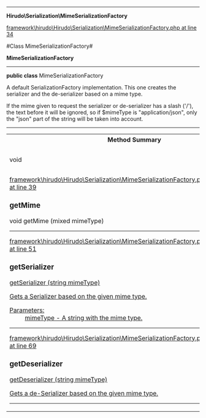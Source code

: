 

- - -

**Hirudo\Serialization\MimeSerializationFactory**


<a href="https://github.com/JeyDotC/Hirudo/blob/master/framework/hirudo/Hirudo/Serialization/MimeSerializationFactory.php#L34" target='_blank'>framework\hirudo\Hirudo\Serialization\MimeSerializationFactory.php at line 34</a>

#Class MimeSerializationFactory#

**MimeSerializationFactory**




- - -

<p><strong>public  class</strong> <span>MimeSerializationFactory</span></p>

<div class="comment" id="overview_description"><p>A default SerializationFactory implementation. This one creates
the serializer and the de-serializer based on a mime type.</p><p>If the mime given to request the serializer or de-serializer has a slash ('/'),
the text before it will be ignored, so if $mimeType is "application/json", only the
"json" part of the string will be taken into account.</p></div>



- - -

<table id="summary_method">
<tr><th colspan="2">Method Summary</th></tr>
<tr>
<td><span class='k'></span> <span class='nx'>void</span></td>
<td class="description"><p class="name"><a href="#getmime">getMime</a>(mixed mimeType)</p></td>
</tr>
<tr>
<td><span class='k'></span> <span class='nx'><a href='https://github.com/JeyDotC/Hirudo-docs/blob/master/hirudo/serialization/EntitySerializerBase>EntitySerializerBase</a></span></td>
<td class="description"><p class="name"><a href="#getserializer">getSerializer</a>(string mimeType)</p><p class="description">Gets a Serializer based on the given mime type.</p></td>
</tr>
<tr>
<td><span class='k'></span> <span class='nx'><a href='https://github.com/JeyDotC/Hirudo-docs/blob/master/hirudo/serialization/EntityDeserializerBase>EntityDeserializerBase</a></span></td>
<td class="description"><p class="name"><a href="#getdeserializer">getDeserializer</a>(string mimeType)</p><p class="description">Gets a de-Serializer based on the given mime type.</p></td>
</tr>
</table>

<h2 id="detail_method">Method Detail</h2>

<a href="https://github.com/JeyDotC/Hirudo/blob/master/framework/hirudo/Hirudo/Serialization/MimeSerializationFactory.php#L39" target='_blank'>framework\hirudo\Hirudo\Serialization\MimeSerializationFactory.php at line 39</a>

<h3 id="getMime()">getMime</h3>
<span class='k'></span> <span class='nx'>void</span> <span class='nf'>getMime</span> (mixed mimeType)

<div class="details">

</div>

- - -


<a href="https://github.com/JeyDotC/Hirudo/blob/master/framework/hirudo/Hirudo/Serialization/MimeSerializationFactory.php#L51" target='_blank'>framework\hirudo\Hirudo\Serialization\MimeSerializationFactory.php at line 51</a>

<h3 id="getSerializer()">getSerializer</h3>
<span class='k'></span> <span class='nx'><a href='https://github.com/JeyDotC/Hirudo-docs/blob/master/hirudo/serialization/EntitySerializerBase>EntitySerializerBase</a></span> <span class='nf'>getSerializer</span> (string mimeType)

<div class="details">
<p>Gets a Serializer based on the given mime type.</p><dl>
<dt>Parameters:</dt>
<dd>mimeType - A string with the mime type.</dd>
</dl>

</div>

- - -


<a href="https://github.com/JeyDotC/Hirudo/blob/master/framework/hirudo/Hirudo/Serialization/MimeSerializationFactory.php#L69" target='_blank'>framework\hirudo\Hirudo\Serialization\MimeSerializationFactory.php at line 69</a>

<h3 id="getDeserializer()">getDeserializer</h3>
<span class='k'></span> <span class='nx'><a href='https://github.com/JeyDotC/Hirudo-docs/blob/master/hirudo/serialization/EntityDeserializerBase>EntityDeserializerBase</a></span> <span class='nf'>getDeserializer</span> (string mimeType)

<div class="details">
<p>Gets a de-Serializer based on the given mime type.</p>
</div>

- - -

